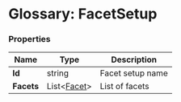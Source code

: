 # Glossary: FacetSetup

### Properties

| Name | Type | Description |
| ------------- | ------------- | ----- |
| **Id** | string | Facet setup name |
| **Facets** | List&lt;[Facet](../glossary/facet)&gt; | List of facets |

